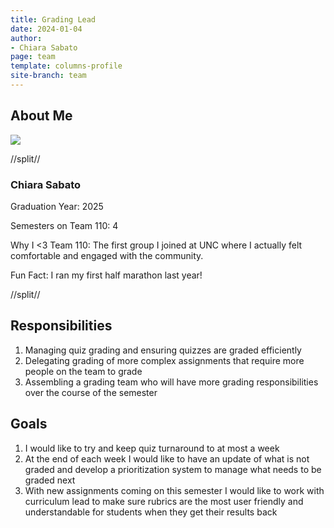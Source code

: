 ```yaml
---
title: Grading Lead
date: 2024-01-04
author:
- Chiara Sabato
page: team
template: columns-profile
site-branch: team
---
```


## About Me
<img class="img-fluid" src="/static/profile-photos/csabato.jpg"/>


//split//

### Chiara Sabato

Graduation Year: 2025

Semesters on Team 110: 4

Why I <3 Team 110: The first group I joined at UNC where I actually felt comfortable and engaged with the community.

Fun Fact: I ran my first half marathon last year!

//split//

## Responsibilities

1. Managing quiz grading and ensuring quizzes are graded efficiently
2. Delegating grading of more complex assignments that require more people on the team to grade
3. Assembling a grading team who will have more grading responsibilities over the course of the semester

## Goals

1. I would like to try and keep quiz turnaround to at most a week
2. At the end of each week I would like to have an update of what is not graded and develop a prioritization system to manage what needs to be graded next
3. With new assignments coming on this semester I would like to work with curriculum lead to make sure rubrics are the most user friendly and understandable for students when they get their results back